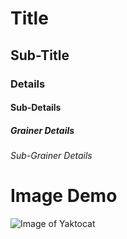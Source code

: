 # Title
## Sub-Title
### Details
#### Sub-Details
##### Grainer Details
###### Sub-Grainer Details


# Image Demo
![Image of Yaktocat](https://octodex.github.com/images/yaktocat.png)
